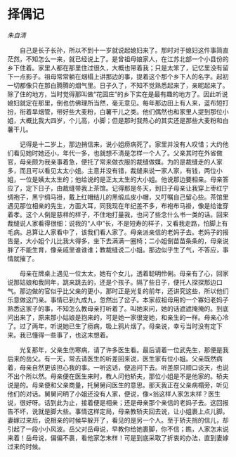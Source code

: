 # 择偶记

*朱自清*

　　自己是长子长孙，所以不到十一岁就说起媳妇来了。那时对于媳妇这件事简直茫然，不知怎么一来，就已经说上了。是曾祖母娘家人，在江苏北部一个小县份的乡下住着。家里人都在那里住过很久，大概也带着我；只是太笨了，记忆里没有留下一点影子。祖母常常躺在烟榻上讲那边的事，提着这个那个乡下人的名字。起初一切都像只在那白腾腾的烟气里。日子久了，不知不觉熟悉起来了，亲昵起来了。除了住的地方，当时觉得那叫做“花园庄”的乡下实在是最有趣的地方了。因此听说媳妇就定在那里，倒也仿佛理所当然，毫无意见。每年那边田上有人来，蓝布短打扮，衔着旱烟管，带好些大麦粉，白薯干儿之类。他们偶然也和家里人提到那位小姐，大概比我大四岁，个儿高，小脚；但是那时我热心的其实还是那些大麦粉和白薯干儿。

　　记得是十二岁上，那边捎信来，说小姐痨病死了。家里并没有人叹惜；大约他们看见她时她还小，年代一多，也就想不清是怎样一个人了。父亲其时在外省做官，母亲颇为我亲事着急，便托了常来做衣服的裁缝做媒。为的是裁缝走的人家多，而且可以看见太太小姐。主意并没有错，裁缝来说一家人家，有钱，两位小姐，一位是姨太太生的；他给说的是正太太生的大小姐。他说那边要相亲。母亲答应了，定下日子，由裁缝带我上茶馆。记得那是冬天，到日子母亲让我穿上枣红宁绸袍子，黑宁绸马褂，戴上红帽结儿的黑缎瓜皮小帽，又叮嘱自己留心些。茶馆里遇见那位相亲的先生，方面大耳，同我现在年纪差不多，布袍布马褂，像是给谁穿着孝。这个人倒是慈祥的样子，不住地打量我，也问了些念什么书一类的话。回来裁缝说人家看得很细：说我的“人中”长，不是短寿的样子，又看我走路，怕脚上有毛病。总算让人家看中了，该我们看人家了。母亲派亲信的老妈子去。老妈子的报告是，大小姐个儿比我大得多，坐下去满满一圈椅；二小姐倒苗苗条条的，母亲说胖了不能生育，像亲戚里谁谁谁；教裁缝说二小姐。那边似乎生了气，不答应，事情就摧了。

　　母亲在牌桌上遇见一位太太，她有个女儿，透着聪明伶俐。母亲有了心，回家说那姑娘和我同年，跳来跳去的，还是个孩子。隔了些日子，便托人探探那边口气。那边做的官似乎比父亲的更小，那时正是光复的前年，还讲究这些，所以他们乐意做这门亲。事情已到九成九，忽然出了岔子。本家叔祖母用的一个寡妇老妈子熟悉这家子的事，不知怎么教母亲打听着了。叫她来问，她的话遮遮掩掩的。到底问出来了，原来那小姑娘是抱来的，可是她一家很宠她，和亲生的一样。母亲心冷了。过了两年，听说她已生了痨病，吸上鸦片烟了。母亲说，幸亏当时没有定下来。我已懂得一些事了，也这末想着。

　　光复那年，父亲生伤寒病，请了许多医生看。最后请着一位武先生，那便是我后来的岳父。有一天，常去请医生的听差回来说，医生家有位小姐。父亲既然病着，母亲自然更该担心我的事。一听这话，便追问下去。听差原只顺口谈天，也说不出个所以然。母亲便在医生来时，教人问他轿夫，那位小姐是不是他家的。轿夫说是的。母亲便和父亲商量，托舅舅问医生的意思。那天我正在父亲病榻旁，听见他们的对话。舅舅问明了小姐还没有人家，便说，像×翁这样人家怎末样？医生说，很好呀。话到此为止，接着便是相亲；还是母亲那个亲信的老妈子去。这回报告不坏，说就是脚大些。事情这样定局，母亲教轿夫回去说，让小姐裹上点儿脚。妻嫁过来后，说相亲的时候早躲开了，看见的是另一个人。至于轿夫捎的信儿，却引起了一段小小风波。岳父对岳母说，早教你给她裹脚，你不信；瞧，人家怎末说来着！岳母说，偏偏不裹，看他家怎末样！可是到底采取了折衷的办法，直到妻嫁过来的时候。